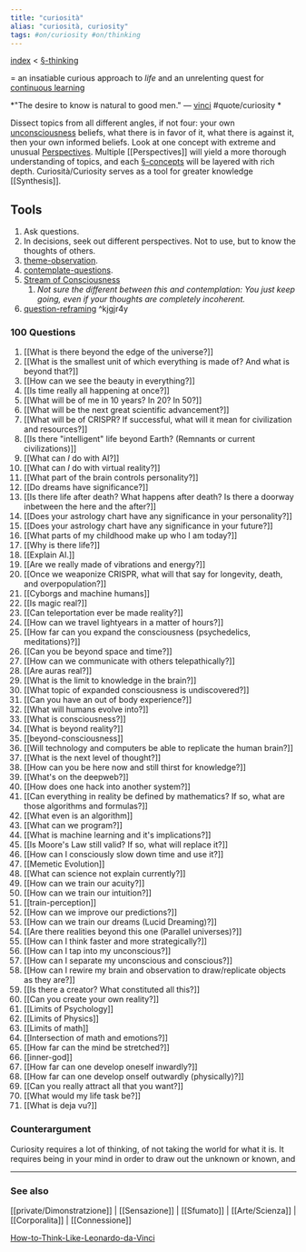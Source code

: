 ```yaml
---
title: "curiosità"
alias: "curiosità, curiosity"
tags: #on/curiosity #on/thinking
---
```


[index](/.md) < [§-thinking](§-thinking.md)

= an insatiable curious approach to _life_ and an unrelenting quest for [continuous learning](continuous-learning.md)

*"The desire to know is natural to good men." — [vinci](vinci.md) #quote/curiosity *

Dissect topics from all different angles, if not four: your own [unconsciousness](unconsciousness.md) beliefs, what there is in favor of it, what there is against it, then your own informed beliefs. Look at one concept with extreme and unusual [Perspectives](Perspectives.md). Multiple [[Perspectives]] will yield a more thorough understanding of topics, and each [§-concepts](§-concepts.md) will be layered with rich depth. Curiosità/Curiosity serves as a tool for greater knowledge [[Synthesis]]. 

## Tools
1. Ask questions. 
2. In decisions, seek out different perspectives. Not to use, but to know the thoughts of others. 
3. [theme-observation](theme-observation.md).
4. [contemplate-questions](contemplate-questions.md).
5. [Stream of Consciousness](Stream%20of%20Consciousness.md)
	1. *Not sure the different between this and contemplation: You just keep going, even if your thoughts are completely incoherent.*
6. [question-reframing](question-reframing.md) ^kjgjr4y

### 100 Questions
1. [[What is there beyond the edge of the universe?]]
2. [[What is the smallest unit of which everything is made of? And what is beyond that?]]
3. [[How can we see the beauty in everything?]]
4. [[Is time really all happening at once?]]
5. [[What will be of me in 10 years? In 20? In 50?]]
6. [[What will be the next great scientific advancement?]]
7. [[What will be of CRISPR? If successful, what will it mean for civilization and resources?]]
8. [[Is there "intelligent" life beyond Earth? (Remnants or current civilizations)]]
9. [[What can *I* do with AI?]]
10. [[What can *I* do with virtual reality?]]
11. [[What part of the brain controls personality?]]
12. [[Do dreams have significance?]]
13. [[Is there life after death? What happens after death? Is there a doorway inbetween the here and the after?]]
14. [[Does your astrology chart have any significance in your personality?]]
15. [[Does your astrology chart have any significance in your future?]]
16. [[What parts of my childhood make up who I am today?]]
17. [[Why is there life?]]
18. [[Explain AI.]]
19. [[Are we really made of vibrations and energy?]]
20. [[Once we weaponize CRISPR, what will that say for longevity, death, and overpopulation?]]
21. [[Cyborgs and machine humans]]
22. [[Is magic real?]]
23. [[Can teleportation ever be made reality?]]
24. [[How can we travel lightyears in a matter of hours?]]
25. [[How far can you expand the consciousness (psychedelics, meditations)?]]
26. [[Can you be beyond space and time?]]
27. [[How can we communicate with others telepathically?]]
28. [[Are auras real?]]
29. [[What is the limit to knowledge in the brain?]]
30. [[What topic of expanded consciousness is undiscovered?]]
31. [[Can you have an out of body experience?]]
32. [[What will humans evolve into?]]
33. [[What is consciousness?]]
34. [[What is beyond reality?]]
35. [[beyond-consciousness]]
36. [[Will technology and computers be able to replicate the human brain?]]
37. [[What is the next level of thought?]]
38. [[How can you be here now and still thirst for knowledge?]]
39. [[What's on the deepweb?]]
40. [[How does one hack into another system?]]
41. [[Can everything in reality be defined by mathematics? If so, what are those algorithms and formulas?]]
42. [[What even is an algorithm]]
43. [[What can we program?]]
44.  [[What is machine learning and it's implications?]]
45.  [[Is Moore's Law still valid? If so, what will replace it?]]
46.  [[How can I consciously slow down time and use it?]]
47.  [[Memetic Evolution]]
48.  [[What can science not explain currently?]]
49.  [[How can we train our acuity?]]
50.  [[How can we train our intuition?]]
51.  [[train-perception]]
52.  [[How can we improve our predictions?]]
53.  [[How can we train our dreams (Lucid Dreaming)?]]
54.  [[Are there realities beyond this one (Parallel universes)?]]
55.  [[How can I think faster and more strategically?]]
56.  [[How can I tap into my unconscious?]]
57.  [[How can I separate my unconscious and conscious?]]
58.  [[How can I rewire my brain and observation to draw/replicate objects as they are?]]
59.  [[Is there a creator? What constituted all this?]]
60.  [[Can you create your own reality?]]
61.  [[Limits of Psychology]]
62.  [[Limits of Physics]]
63.  [[Limits of math]]
64.  [[Intersection of math and emotions?]]
65.  [[How far can the mind be stretched?]]
66.  [[inner-god]]
67.  [[How far can one develop oneself inwardly?]]
68.  [[How far can one develop onself outwardly (physically)?]]
69.  [[Can you really attract all that you want?]]
70.  [[What would my life task be?]]
71.  [[What is deja vu?]]

### Counterargument
Curiosity requires a lot of thinking, of not taking the world for what it is. It requires being in your mind in order to draw out the unknown or known, and 

-------------
### See also
[[private/Dimonstratzione]] | [[Sensazione]] | [[Sfumato]] | [[Arte/Scienza]] | [[Corporalita]] | [[Connessione]] 

[How-to-Think-Like-Leonardo-da-Vinci](books/How-to-Think-Like-Leonardo-da-Vinci.md)